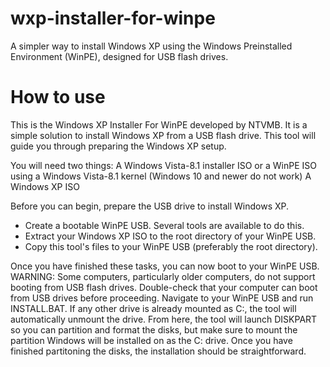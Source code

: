 # wxp-installer-for-winpe
A simpler way to install Windows XP using the Windows Preinstalled Environment (WinPE), designed for USB flash drives.

# How to use
This is the Windows XP Installer For WinPE developed by NTVMB. It is a simple solution to install Windows XP from a USB flash drive.
This tool will guide you through preparing the Windows XP setup.

You will need two things:
A Windows Vista-8.1 installer ISO or a WinPE ISO using a Windows Vista-8.1 kernel (Windows 10 and newer do not work)
A Windows XP ISO

Before you can begin, prepare the USB drive to install Windows XP.
- Create a bootable WinPE USB. Several tools are available to do this.
- Extract your Windows XP ISO to the root directory of your WinPE USB.
- Copy this tool's files to your WinPE USB (preferably the root directory).

Once you have finished these tasks, you can now boot to your WinPE USB.
WARNING: Some computers, particularly older computers, do not support booting from USB flash drives. Double-check that your computer can boot from USB drives before proceeding.
Navigate to your WinPE USB and run INSTALL.BAT.
If any other drive is already mounted as C:, the tool will automatically unmount the drive.
From here, the tool will launch DISKPART so you can partition and format the disks, but make sure to mount the partition Windows will be installed on as the C: drive.
Once you have finished partitoning the disks, the installation should be straightforward.
